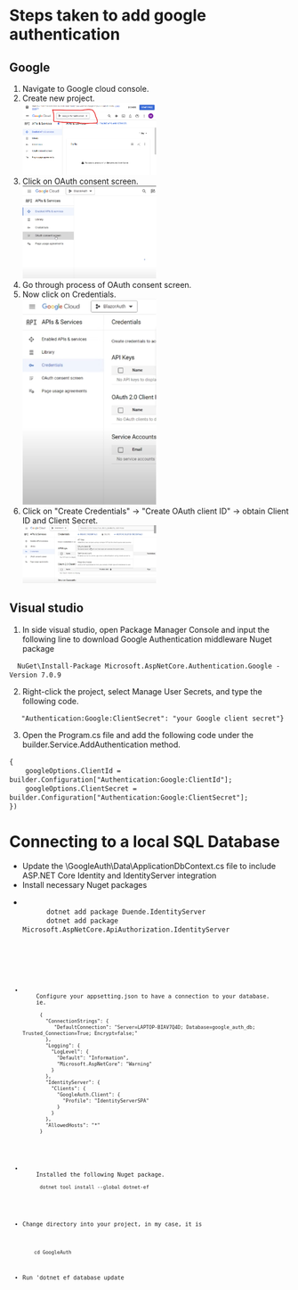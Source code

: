 <h1>Steps taken to add google authentication</h1>

<h2>Google</h2>
<ol>
  <li>Navigate to Google cloud console.</li>
  <li>Create new project.</li>
  <img src="https://github.com/MatthewHsu1/GoogleAuth/blob/master/Screenshot%202024-05-14%20070656.png" width="50%" height="50%" />
  <li>Click on OAuth consent screen.</li>
  <img src="https://github.com/MatthewHsu1/GoogleAuth/blob/master/Screenshot%202024-05-14%20073030.png" width="50%" height="50%" />
  <li>Go through process of OAuth consent screen.</li>
  <li>Now click on Credentials.</li>
  <img src="https://github.com/MatthewHsu1/GoogleAuth/blob/master/Screenshot%202024-05-14%20073058.png" width="50%" height="50%" />
  <li>Click on "Create Credentials" -> "Create OAuth client ID" -> obtain Client ID and Client Secret.</li>
  <img src="https://github.com/MatthewHsu1/GoogleAuth/blob/master/Screenshot%202024-05-14%20073114.png" width="50%" height="50%" /> 
</ol>

<h2>Visual studio</h2>
<ol>
  <li>In side visual studio, open Package Manager Console and input the following line to download Google Authentication middleware Nuget package</li>
</ol>

```
  NuGet\Install-Package Microsoft.AspNetCore.Authentication.Google -Version 7.0.9
```

<ol start="2">
  <li>Right-click the project, select Manage User Secrets, and type the following code.</li>
</ol>

```{  "Authentication:Google:ClientId": "your Google client ID",
   "Authentication:Google:ClientSecret": "your Google client secret"}
```

<ol start='3'>
  <li>Open the Program.cs file and add the following code under the builder.Service.AddAuthentication method.</li>
</ol>

```.AddGoogle(googleOptions =>
{
    googleOptions.ClientId = builder.Configuration["Authentication:Google:ClientId"];
    googleOptions.ClientSecret = builder.Configuration["Authentication:Google:ClientSecret"];
})
```

<h1>Connecting to a local SQL Database</h1>

<ul>
  <li>Update the \GoogleAuth\Data\ApplicationDbContext.cs file to include ASP.NET Core Identity and IdentityServer integration</li>
  <li>Install necessary Nuget packages</li>
  <li>
    <pre><code>
      dotnet add package Duende.IdentityServer
      dotnet add package Microsoft.AspNetCore.ApiAuthorization.IdentityServer
    <code><pre>
  </li>
  <li>
    Configure your appsetting.json to have a connection to your database. 
    ie.
    <code>
      {
        "ConnectionStrings": {
           "DefaultConnection": "Server=LAPTOP-BIAV7Q4D; Database=google_auth_db; Trusted_Connection=True; Encrypt=false;"
        },
        "Logging": {
          "LogLevel": {
            "Default": "Information",
            "Microsoft.AspNetCore": "Warning"
          }
        },
        "IdentityServer": {
          "Clients": {
            "GoogleAuth.Client": {
              "Profile": "IdentityServerSPA"
            }
          }
        },
        "AllowedHosts": "*"
      }
    </code>
  </li>
  <li>
    Installed the following Nuget package.
    <code>
      dotnet tool install --global dotnet-ef
    </code>
  </li>
  <li>Change directory into your project, in my case, it is</li>
  <code>
    cd GoogleAuth
  </code>
  <li>Run 'dotnet ef database update</li>
</ul>

